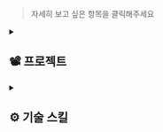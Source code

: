 > 자세히 보고 싶은 항목을 클릭해주세요

<details>
 <summary>
  <h2> 📽️ 프로젝트 </h2>
 </summary>
 <div markdown="1">

<br>

**🏁 완료한 프로젝트**
| Educolab (에듀콜라)                                          | Enimal (에니멀)                                              | 동하책                                                       |
| ------------------------------------------------------------ | ------------------------------------------------------------ | ------------------------------------------------------------ |
| 2022.07 ~ 2022.08 (7주)                                      | 2022.08 ~ 2022.10 (7주)                                      | 2022.10 ~ 2022.11 (6주)                                      |
| 태블릿과 웹에서 사용 가능한 공교육 보조 플랫폼 (교사용/학생용) | NFT를 이용한 멸종 위기 동물 보호 관심 재고 및 기부 독려 사이트 | 하고 싶은 이야기를 풍선에 담아 날리는 위치 기반 익명 커뮤니티 |
| [Github 바로가기](https://github.com/hitriee/EduColab)       | [Github 바로가기](https://github.com/hitriee/Enimal)         | [Github 바로가기](https://github.com/hitriee/fairytail)      |

<br>

  **🏃진행 중인 프로젝트**

| Bin:goT (빈 곳)                | 화장실을 찾아서                                         |
| ------------------------------ | ------------------------------------------------------- |
| 2023.01 ~ 2023.02 (7주, 예정)  | 2023.01 ~ 2023.03 (7주, 예정)                            |
|                                | 원하는 위치 주변의 화장실을 표시해주는 서비스           |
| Github 바로가기 (Private 상태) | [Github 바로가기](https://github.com/4ilet/Find_Toilet) |
| 웹, 앱                         | 앱                                                      |
<br>
  </div>
 </details>
 
 <details>
 <summary> <h2>⚙️ 기술 스킬</h2></summary>
 <div markdown="1">

| Algorithm | Backend | Frontend | Communication tool |
| --------- | ------- | -------- | ------------------ |
| <img src="https://img.shields.io/badge/Python-3776AB?style=for-the-badge&logo=Python&logoColor=white"/>  | <img src="https://img.shields.io/badge/DJango-092E20?style=for-the-badge&logo=DJango&logoColor=white"/> <img src="https://img.shields.io/badge/Node.js-339933?style=for-the-badge&logo=Node.js&logoColor=white"/>  | <img src="https://img.shields.io/badge/HTML5-E34F26?style=for-the-badge&logo=HTML5&logoColor=white"/> <img src="https://img.shields.io/badge/CSS3-1572B6?style=for-the-badge&logo=CSS3&logoColor=white"/> <img src="https://img.shields.io/badge/SCSS-CC6699?style=for-the-badge&logo=Sass&logoColor=white"/> <br> <img src="https://img.shields.io/badge/Javascript-F7DF1E?style=for-the-badge&logo=Javascript&logoColor=white"/> <img src="https://img.shields.io/badge/Vue.js-4FC08D?style=for-the-badge&logo=Vue.js&logoColor=white"/> <br> <img src="https://img.shields.io/badge/Web3.js-F16822?style=for-the-badge&logo=Web3.js&logoColor=white"/> <img src="https://img.shields.io/badge/Solidity-363636?style=for-the-badge&logo=Solidity&logoColor=white"/> <br> <img src="https://img.shields.io/badge/Typescript-3178C6?style=for-the-badge&logo=Typescript&logoColor=white"/> <img src="https://img.shields.io/badge/React-61DAFB?style=for-the-badge&logo=React&logoColor=white"/> <br> <img src="https://img.shields.io/badge/FCM (Firebase Cloud Messaging)-FFCA28?style=for-the-badge&logo=Firebase&logoColor=white"/> <img src="https://img.shields.io/badge/Three.js-000000?style=for-the-badge&logo=Three.js&logoColor=white"/> | <img src="https://img.shields.io/badge/Notion-000000?style=for-the-badge&logo=Notion&logoColor=white"/> <img src="https://img.shields.io/badge/Google Drive-4285F4?style=for-the-badge&logo=Google Drive&logoColor=white"/> <br> <img src="https://img.shields.io/badge/Git-F05032?style=for-the-badge&logo=Git&logoColor=white"/> <img src="https://img.shields.io/badge/GitHub-181717?style=for-the-badge&logo=GitHub&logoColor=white"/> <img src="https://img.shields.io/badge/GitLab-FC6D26?style=for-the-badge&logo=GitLab&logoColor=white"/> <img src="https://img.shields.io/badge/Jira Software-0052CC?style=for-the-badge&logo=Jira Software&logoColor=white"/> <br> <img src="https://img.shields.io/badge/Mattermost-0058CC?style=for-the-badge&logo=Mattermost&logoColor=white"/> <img src="https://img.shields.io/badge/Slack-4A154B?style=for-the-badge&logo=Slack&logoColor=white"/> <br> <img src="https://img.shields.io/badge/Discord-5865F2?style=for-the-badge&logo=Discord&logoColor=white"/> <img src="https://img.shields.io/badge/Zoom-2D8CFF?style=for-the-badge&logo=Zoom&logoColor=white"/> <img src="https://img.shields.io/badge/Google Meet-00897B?style=for-the-badge&logo=Google Meet&logoColor=white"/>|

> Sass 로고 저작자 : https://sass-lang.com/ <br>
> Vue 로고 저작자 : Evan You <br>
> Solidity 로고 저작자 : Ethereum Foundation <br>
> Git 로고 저작자 : Jason Long <br> 

### 학습 중

<img src="https://img.shields.io/badge/Dart-0175C2?style=for-the-badge&logo=Dart&logoColor=white"/> <img src="https://img.shields.io/badge/Flutter-02569B?style=for-the-badge&logo=Flutter&logoColor=white"/>

 </div>
 </details>
